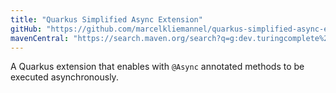 ```yaml
---
title: "Quarkus Simplified Async Extension"
gitHub: "https://github.com/marcelkliemannel/quarkus-simplified-async-extension"
mavenCentral: "https://search.maven.org/search?q=g:dev.turingcomplete%20a:quarkus-simplified-async*"
---
```


A Quarkus extension that enables with `@Async` annotated methods to be executed asynchronously.